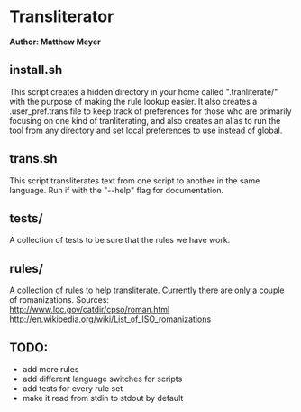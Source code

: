 Transliterator
===============
**Author: Matthew Meyer**

install.sh
---------
This script creates a hidden directory in your home called ".tranliterate/" with the purpose 
of making the rule lookup easier. It also creates a .user_pref.trans file to keep track of 
preferences for those who are primarily focusing on one kind of tranliterating, and also creates 
an alias to run the tool from any directory and set local preferences to use instead of global. 

trans.sh
---------
This script transliterates text from one script to another in the same language. 
Run if with the "--help" flag for documentation.

tests/
-------
A collection of tests to be sure that the rules we have work.

rules/
---------
A collection of rules to help transliterate. Currently there are only a couple of romanizations.
Sources:    
http://www.loc.gov/catdir/cpso/roman.html    
http://en.wikipedia.org/wiki/List_of_ISO_romanizations    

TODO:
---------
* add more rules
* add different language switches for scripts
* add tests for every rule set
* make it read from stdin to stdout by default

